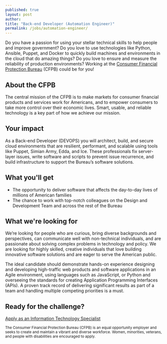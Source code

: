 ```yaml
---
published: true
layout: post
author:
title: "Back-end Developer (Automation Engineer)"
permalink: /jobs/automation-engineer/
---
```


Do you have a passion for using your stellar technical skills to help people
and improve government? Do you love to use technologies like Python,
Ansible, Puppet, and Docker to quickly build machines and environments
in the cloud that do amazing things? Do you love to ensure and measure
the reliability of production environments? Working at the [Consumer
Financial Protection Bureau](http://www.consumerfinance.gov/) (CFPB) could be for you!

## About the CFPB

The central mission of the CFPB is to make markets for consumer financial
products and services work for Americans, and to empower consumers to take
more control over their economic lives. Smart, usable, and reliable technology
is a key part of how we achieve our mission.

## Your impact

As a Back-end Developer (DEVOPS) you will architect, build, and secure cloud
environments that are resilient, performant, and scalable using tools like
Puppet, Simian Army, Edda, and Ice. These professionals fix server-layer issues,
write software and scripts to prevent issue recurrence, and build infrastructure
to support the Bureau’s software solutions.

## What you'll get

- The opportunity to deliver software that affects the day-to-day lives of millions of American families
- The chance to work with top-notch colleagues on the Design and Development Team and across the rest of the Bureau

## What we're looking for

We’re looking for people who are curious, bring diverse backgrounds
and perspectives, can communicate well with non-technical individuals,
and are passionate about solving complex problems in technology and policy.
We are looking for highly skilled, creative individuals that love
building innovative software solutions and are eager to serve the American public.

The ideal candidate should demonstrate hands-on experience designing and
developing high-traffic web products and software applications in an Agile
environment, using languages such as JavaScript, or Python and overseeing the
standards for creating Application Programming Interfaces (APIs). A proven
track record of delivering significant results as part of a team and handling
multiple competing priorities is a must.

## Ready for the challenge?

[Apply as an Information Technology Specialist](https://www.usajobs.gov/GetJob/ViewDetails/405469200)


<small>The Consumer Financial Protection Bureau (CFPB) is an equal
opportunity employer and seeks to create and maintain a
vibrant and diverse workforce. Women, minorities, veterans,
and people with disabilities are encouraged to apply.</small>
